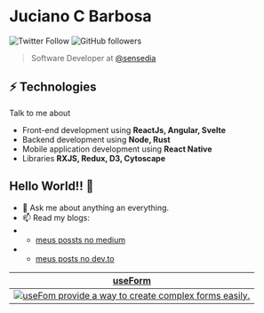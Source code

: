 # Juciano C Barbosa
![Twitter Follow](https://img.shields.io/twitter/follow/juciano_barbosa?label=Fallow%20jucian0&style=social) ![GitHub followers](https://img.shields.io/github/followers/jucian0?style=social)

> Software Developer at [@sensedia](https://github.com/Sensedia)

## ⚡ Technologies
Talk to me about
- Front-end development using **ReactJs, Angular, Svelte**
- Backend development using **Node, Rust**
- Mobile application development using **React Native**
- Libraries **RXJS, Redux, D3, Cytoscape**

## Hello World!! 🤔
- 💬 Ask me about anything an everything.
- 📫 Read my blogs: 
- - [meus possts no medium](https://medium.com/@jucian0) 
- - [meus posts no dev.to](https://dev.to/jucian0)


<div align="center">
  <table border="0" cellspacing="0" cellpadding="0">
    <thead>
      <tr>
        <th>
          <strong><a href="https://github.com/Jucian0/useform">useForm</a></strong>
        </th>
      </tr>
    </thead>
    <tbody>
      <tr>
        <td>
          <a href="https://github.com/Jucian0/useform">
            <img
              alt="useFom provide a way to create complex forms easily."
              src="https://github.com/Jucian0/useform/blob/master/img/logo3.png"
            />
          </a>
        </td>
      </tr>
    </tbody>
  </table>
</div>
